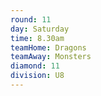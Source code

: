 ```yaml
---
round: 11
day: Saturday
time: 8.30am
teamHome: Dragons
teamAway: Monsters
diamond: 11
division: U8
---
```

